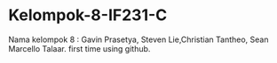 # Kelompok-8-IF231-C
Nama kelompok 8 : Gavin Prasetya, Steven Lie,Christian Tantheo, Sean Marcello Talaar.
first time using github.
